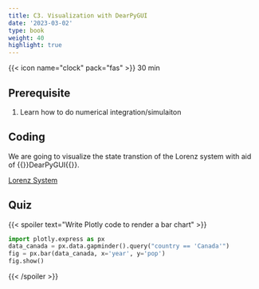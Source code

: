 ```yaml
---
title: C3. Visualization with DearPyGUI
date: '2023-03-02'
type: book
weight: 40
highlight: true
---
```

<!--more-->
{{< icon name="clock" pack="fas" >}} 30 min

## Prerequisite

1. Learn how to do numerical integration/simulaiton

## Coding

We are going to visualize the state transtion of the Lorenz system with aid of {{<hl>}}DearPyGUI{{</hl>}}.

<!-- 
{{ .Site.Pages }}
{{ .Title }}
 -->
<!--more-->

<!-- ## Learn
{{< youtube hSPmj7mK6ng >}}
 -->

[Lorenz System](https://en.wikipedia.org/wiki/Lorenz_system#:~:text=The%20Lorenz%20system%20is%20a,solutions%20of%20the%20Lorenz%20system.)


## Quiz

{{< spoiler text="Write Plotly code to render a bar chart" >}}
```python
import plotly.express as px
data_canada = px.data.gapminder().query("country == 'Canada'")
fig = px.bar(data_canada, x='year', y='pop')
fig.show()
```
{{< /spoiler >}}
